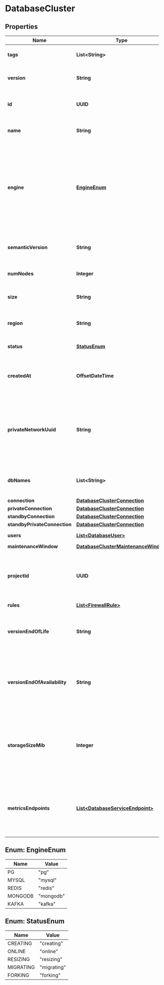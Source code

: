 

# DatabaseCluster


## Properties

| Name | Type | Description | Notes |
|------------ | ------------- | ------------- | -------------|
|**tags** | **List&lt;String&gt;** | An array of tags that have been applied to the database cluster. |  [optional] |
|**version** | **String** | A string representing the version of the database engine in use for the cluster. |  [optional] |
|**id** | **UUID** | A unique ID that can be used to identify and reference a database cluster. |  [optional] [readonly] |
|**name** | **String** | A unique, human-readable name referring to a database cluster. |  |
|**engine** | [**EngineEnum**](#EngineEnum) | A slug representing the database engine used for the cluster. The possible values are: \&quot;pg\&quot; for PostgreSQL, \&quot;mysql\&quot; for MySQL, \&quot;redis\&quot; for Redis, \&quot;mongodb\&quot; for MongoDB, and \&quot;kafka\&quot; for Kafka. |  |
|**semanticVersion** | **String** | A string representing the semantic version of the database engine in use for the cluster. |  [optional] [readonly] |
|**numNodes** | **Integer** | The number of nodes in the database cluster. |  |
|**size** | **String** | The slug identifier representing the size of the nodes in the database cluster. |  |
|**region** | **String** | The slug identifier for the region where the database cluster is located. |  |
|**status** | [**StatusEnum**](#StatusEnum) | A string representing the current status of the database cluster. |  [optional] [readonly] |
|**createdAt** | **OffsetDateTime** | A time value given in ISO8601 combined date and time format that represents when the database cluster was created. |  [optional] [readonly] |
|**privateNetworkUuid** | **String** | A string specifying the UUID of the VPC to which the database cluster will be assigned. If excluded, the cluster when creating a new database cluster, it will be assigned to your account&#39;s default VPC for the region. |  [optional] |
|**dbNames** | **List&lt;String&gt;** | An array of strings containing the names of databases created in the database cluster. |  [optional] [readonly] |
|**connection** | [**DatabaseClusterConnection**](DatabaseClusterConnection.md) |  |  [optional] |
|**privateConnection** | [**DatabaseClusterConnection**](DatabaseClusterConnection.md) |  |  [optional] |
|**standbyConnection** | [**DatabaseClusterConnection**](DatabaseClusterConnection.md) |  |  [optional] |
|**standbyPrivateConnection** | [**DatabaseClusterConnection**](DatabaseClusterConnection.md) |  |  [optional] |
|**users** | [**List&lt;DatabaseUser&gt;**](DatabaseUser.md) |  |  [optional] [readonly] |
|**maintenanceWindow** | [**DatabaseClusterMaintenanceWindow**](DatabaseClusterMaintenanceWindow.md) |  |  [optional] |
|**projectId** | **UUID** | The ID of the project that the database cluster is assigned to. If excluded when creating a new database cluster, it will be assigned to your default project. |  [optional] |
|**rules** | [**List&lt;FirewallRule&gt;**](FirewallRule.md) |  |  [optional] |
|**versionEndOfLife** | **String** | A timestamp referring to the date when the particular version will no longer be supported. If null, the version does not have an end of life timeline. |  [optional] [readonly] |
|**versionEndOfAvailability** | **String** | A timestamp referring to the date when the particular version will no longer be available for creating new clusters. If null, the version does not have an end of availability timeline. |  [optional] [readonly] |
|**storageSizeMib** | **Integer** | Additional storage added to the cluster, in MiB. If null, no additional storage is added to the cluster, beyond what is provided as a base amount from the &#39;size&#39; and any previously added additional storage. |  [optional] |
|**metricsEndpoints** | [**List&lt;DatabaseServiceEndpoint&gt;**](DatabaseServiceEndpoint.md) | Public hostname and port of the cluster&#39;s metrics endpoint(s). Includes one record for the cluster&#39;s primary node and a second entry for the cluster&#39;s standby node(s). |  [optional] |



## Enum: EngineEnum

| Name | Value |
|---- | -----|
| PG | &quot;pg&quot; |
| MYSQL | &quot;mysql&quot; |
| REDIS | &quot;redis&quot; |
| MONGODB | &quot;mongodb&quot; |
| KAFKA | &quot;kafka&quot; |



## Enum: StatusEnum

| Name | Value |
|---- | -----|
| CREATING | &quot;creating&quot; |
| ONLINE | &quot;online&quot; |
| RESIZING | &quot;resizing&quot; |
| MIGRATING | &quot;migrating&quot; |
| FORKING | &quot;forking&quot; |



